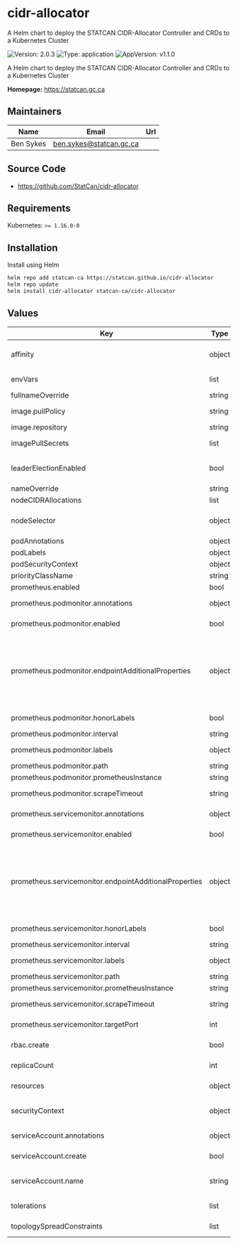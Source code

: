 # cidr-allocator

A Helm chart to deploy the STATCAN CIDR-Allocator Controller and CRDs to a Kubernetes Cluster

![Version: 2.0.3](https://img.shields.io/badge/Version-2.0.3-informational?style=flat-square) ![Type: application](https://img.shields.io/badge/Type-application-informational?style=flat-square) ![AppVersion: v1.1.0](https://img.shields.io/badge/AppVersion-v1.1.0-informational?style=flat-square)

A Helm chart to deploy the STATCAN CIDR-Allocator Controller and CRDs to a Kubernetes Cluster

**Homepage:** <https://statcan.gc.ca>

## Maintainers

| Name | Email | Url |
| ---- | ------ | --- |
| Ben Sykes | <ben.sykes@statcan.gc.ca> |  |

## Source Code

* <https://github.com/StatCan/cidr-allocator>

## Requirements

Kubernetes: `>= 1.16.0-0`

## Installation

Install using Helm

```bash
helm repo add statcan-ca https://statcan.github.io/cidr-allocator
helm repo update
helm install cidr-allocator statcan-ca/cidr-allocator
```

## Values

| Key | Type | Default | Description |
|-----|------|---------|-------------|
| affinity | object | `{}` | specifies pod affinities and anti-affinities to apply when scheduling controller pods |
| envVars | list | `[]` | any additional environment vars to pass to container (manager) |
| fullnameOverride | string | `""` | override full name |
| image.pullPolicy | string | `"IfNotPresent"` | can be one of "Always", "IfNotPresent", "Never" |
| image.repository | string | `"statcan/cidr-allocator"` | the source image repository |
| imagePullSecrets | list | `[]` | specifies credentials for a private registry to pull source image |
| leaderElectionEnabled | bool | `true` | specifies whether or not to enable leader-election for the podtracker controller |
| nameOverride | string | `""` | override name |
| nodeCIDRAllocations | list | `[]` |  |
| nodeSelector | object | `{}` | specifies a selector for determining where the controller pods will be scheduled |
| podAnnotations | object | `{}` |  |
| podLabels | object | `{}` |  |
| podSecurityContext | object | `{}` |  |
| priorityClassName | string | `""` |  |
| prometheus.enabled | bool | `true` | resource. |
| prometheus.podmonitor.annotations | object | `{}` | Additional annotations to add to the PodMonitor. |
| prometheus.podmonitor.enabled | bool | `false` | Create a PodMonitor to add podtracker to Prometheus. |
| prometheus.podmonitor.endpointAdditionalProperties | object | `{}` | endpoint such as relabelings, metricRelabelings etc.  For example:  endpointAdditionalProperties:   relabelings:   - action: replace     sourceLabels:     - __meta_kubernetes_pod_node_name     targetLabel: instance  +docs:property |
| prometheus.podmonitor.honorLabels | bool | `false` | Keep labels from scraped data, overriding server-side labels. |
| prometheus.podmonitor.interval | string | `"60s"` | The interval to scrape metrics. |
| prometheus.podmonitor.labels | object | `{}` | Additional labels to add to the PodMonitor. |
| prometheus.podmonitor.path | string | `"/metrics"` | The path to scrape for metrics. |
| prometheus.podmonitor.prometheusInstance | string | `"default"` | different PodMonitors. |
| prometheus.podmonitor.scrapeTimeout | string | `"30s"` | The timeout before a metrics scrape fails. |
| prometheus.servicemonitor.annotations | object | `{}` | Additional annotations to add to the ServiceMonitor. |
| prometheus.servicemonitor.enabled | bool | `true` | Create a ServiceMonitor to add podtracker to Prometheus. |
| prometheus.servicemonitor.endpointAdditionalProperties | object | `{}` | endpoint such as relabelings, metricRelabelings etc.  For example:  endpointAdditionalProperties:   relabelings:   - action: replace     sourceLabels:     - __meta_kubernetes_pod_node_name     targetLabel: instance  +docs:property |
| prometheus.servicemonitor.honorLabels | bool | `false` | Keep labels from scraped data, overriding server-side labels. |
| prometheus.servicemonitor.interval | string | `"60s"` | The interval to scrape metrics. |
| prometheus.servicemonitor.labels | object | `{}` | Additional labels to add to the ServiceMonitor. |
| prometheus.servicemonitor.path | string | `"/metrics"` | The path to scrape for metrics. |
| prometheus.servicemonitor.prometheusInstance | string | `"default"` | different ServiceMonitors. |
| prometheus.servicemonitor.scrapeTimeout | string | `"30s"` | The timeout before a metrics scrape fails. |
| prometheus.servicemonitor.targetPort | int | `9003` | podtracker controller is listening on for metrics. |
| rbac.create | bool | `true` | Specifies whether RBAC resources should be created (recommended) |
| replicaCount | int | `2` | number of replicas to create for the controller |
| resources | object | `{}` | resource limits/requests for created resources |
| securityContext | object | `{"runAsNonRoot":true}` | the pod security context which defines privilege and access control settings for the controller Pod |
| serviceAccount.annotations | object | `{}` | Annotations to add to the service account |
| serviceAccount.create | bool | `true` | Specifies whether a service account should be created |
| serviceAccount.name | string | `""` | If not set and create is true, a name is generated using the fullname template |
| tolerations | list | `[{"operator":"Exists"}]` | specifies which taints can be tolerated by the controller |
| topologySpreadConstraints | list | `[{"labelSelector":{"matchLabels":{"app.kubernetes.io/name":"cidr-allocator"}},"maxSkew":1,"nodeAffinityPolicy":"Honor","nodeTaintsPolicy":"Honor","topologyKey":"kubernetes.io/hostname","whenUnsatisfiable":"DoNotSchedule"}]` | specifies how pods should be scheduled across multiple nodes |
